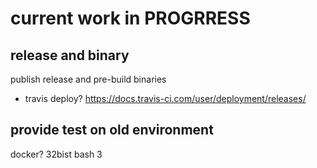 # current work in PROGRRESS

## release and binary

publish release and pre-build binaries

* travis deploy? https://docs.travis-ci.com/user/deployment/releases/

## provide test on old environment

docker?
32bist
bash 3

